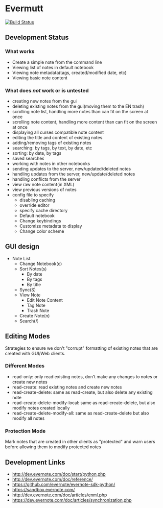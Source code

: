 # Evermutt

[![Build Status](https://travis-ci.org/scootersmk/evermutt.svg?branch=master)](https://travis-ci.org/scootersmk/evermutt)

## Development Status
### What works
- Create a simple note from the command line
- Viewing list of notes in default notebook
- Viewing note metadata(tags, created/modified date, etc)
- Viewing basic note content

### What does *not* work or is untested
- creating new notes from the gui
- deleting existing notes from the gui(moving them to the EN trash)
- scrolling note list, handling more notes than can fit on the screen at once
- scrolling note content, handling more content than can fit on the screen at once
- displaying all curses compatible note content
- editing the title and content of existing notes
- adding/removing tags of existing notes
- searching: by tags, by text, by date, etc
- sorting: by date, by tags
- saved searches
- working with notes in other notebooks
- sending updates to the server, new/updated/deleted notes
- handling updates from the server, new/update/deleted notes
- handling conflicts from the server
- view raw note content(in XML)
- view previous versions of notes
- config file to specify
  - disabling caching
  - override editor
  - specify cache directory
  - Default notebook
  - Change keybindings
  - Customize metadata to display
  - Change color scheme

## GUI design
- Note List
  - Change Notebook(c)
  - Sort Notes(s)
    - By date
    - By tags
    - By title
  - Sync(S)
  - View Note
    - Edit Note Content
    - Tag Note
    - Trash Note
  - Create Note(n)
  - Search(/)

## Editing Modes

Strategies to ensure we don't "corrupt" formatting of existing notes that are created with GUI/Web clients.

### Different Modes
- read-only: only read existing notes, don't make any changes to notes or create new notes
- read-create: read existing notes and create new notes
- read-create-delete: same as read-create, but also delete any existing note
- read-create-delete-modify-local: same as read-create-delete, but also modify notes created locally
- read-create-delete-modify-all: same as read-create-delete but also modify all notes

### Protection Mode
Mark notes that are created in other clients as "protected" and warn users before allowing them to modify protected notes

## Development Links
- http://dev.evernote.com/doc/start/python.php
- http://dev.evernote.com/doc/reference/
- https://github.com/evernote/evernote-sdk-python/
- https://sandbox.evernote.com/
- http://dev.evernote.com/doc/articles/enml.php
- https://dev.evernote.com/doc/articles/synchronization.php
